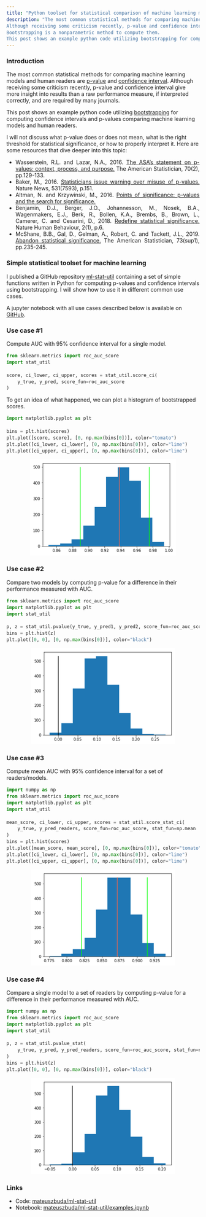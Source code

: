 ```yaml
---
title: "Python toolset for statistical comparison of machine learning models and human readers"
description: "The most common statistical methods for comparing machine learning models and human readers are p-value and confidence interval.
Although receiving some criticism recently, p-value and confidence interval give more insight into results than a raw performance measure, if interpreted correctly, and are required by many journals.
Bootstrapping is a nonparametric method to compute them.
This post shows an example python code utilizing bootstrapping for computing confidence intervals and p-values comparing machine learning models and human readers."
---
```


<style>
li {
	text-align: justify
}
</style>


### Introduction

The most common statistical methods for comparing machine learning models and human readers are <a href="https://en.wikipedia.org/wiki/P-value" target="_blank">p-value</a> and <a href="https://en.wikipedia.org/wiki/Confidence_interval" target="_blank">confidence interval</a>.
Although receiving some criticism recently, p-value and confidence interval give more insight into results than a raw performance measure, if interpreted correctly, and are required by many journals.

This post shows an example python code utilizing <a href="https://en.wikipedia.org/wiki/Bootstrapping" target="_blank">bootstrapping</a> for computing confidence intervals and p-values comparing machine learning models and human readers.

I will not discuss what p-value does or does not mean, what is the right threshold for statistical significance, or how to properly interpret it.
Here are some resources that dive deeper into this topic:
- Wasserstein, R.L. and Lazar, N.A., 2016. <a href="http://dx.doi.org/10.1080/00031305.2016.1154108" target="_blank">The ASA’s statement on p-values: context, process, and purpose.</a> The American Statistician, 70(2), pp.129-133.
- Baker, M., 2016. <a href="http://dx.doi.org/10.1038/nature.2016.19503" target="_blank">Statisticians issue warning over misuse of p-values.</a> Nature News, 531(7593), p.151.
- Altman, N. and Krzywinski, M., 2016. <a href="https://doi.org/10.1038/nmeth.4120" target="_blank">Points of significance: p-values and the search for significance.</a>
- Benjamin, D.J., Berger, J.O., Johannesson, M., Nosek, B.A., Wagenmakers, E.J., Berk, R., Bollen, K.A., Brembs, B., Brown, L., Camerer, C. and Cesarini, D., 2018. <a href="https://doi.org/10.1038/s41562-017-0189-z" target="_blank">Redefine statistical significance.</a> Nature Human Behaviour, 2(1), p.6.
- McShane, B.B., Gal, D., Gelman, A., Robert, C. and Tackett, J.L., 2019. <a href="https://doi.org/10.1080/00031305.2018.1527253" target="_blank">Abandon statistical significance.</a> The American Statistician, 73(sup1), pp.235-245.

### Simple statistical toolset for machine learning

I published a GitHub repository <a href="https://github.com/mateuszbuda/ml-stat-util" target="_blank">ml-stat-util</a> containing a set of simple functions written in Python for computing p-values and confidence intervals using bootstrapping.
I will show how to use it in different common use cases.

A jupyter notebook with all use cases described below is available on <a href="https://github.com/mateuszbuda/ml-stat-util/examples.ipynb" target="_blank">GitHub</a>.

### Use case #1

Compute AUC with 95% confidence interval for a single model.

```python
from sklearn.metrics import roc_auc_score
import stat_util

score, ci_lower, ci_upper, scores = stat_util.score_ci(
    y_true, y_pred, score_fun=roc_auc_score
)
```

To get an idea of what happened, we can plot a histogram of bootstrapped scores.

```python
import matplotlib.pyplot as plt

bins = plt.hist(scores)
plt.plot([score, score], [0, np.max(bins[0])], color="tomato")
plt.plot([ci_lower, ci_lower], [0, np.max(bins[0])], color="lime")
plt.plot([ci_upper, ci_upper], [0, np.max(bins[0])], color="lime")
```

<p style="text-align: center">
    <img src="/images/stat/example1.png" alt="Histogram CI" style="max-height: 250px; width: auto;" />
</p>

### Use case #2

Compare two models by computing p-value for a difference in their performance measured with AUC.

```python
from sklearn.metrics import roc_auc_score
import matplotlib.pyplot as plt
import stat_util

p, z = stat_util.pvalue(y_true, y_pred1, y_pred2, score_fun=roc_auc_score)
bins = plt.hist(z)
plt.plot([0, 0], [0, np.max(bins[0])], color="black")
```

<p style="text-align: center">
    <img src="/images/stat/example2.png" alt="Histogram p-value" style="max-height: 250px; width: auto;" />
</p>

### Use case #3

Compute mean AUC with 95% confidence interval for a set of readers/models.

```python
import numpy as np
from sklearn.metrics import roc_auc_score
import matplotlib.pyplot as plt
import stat_util

mean_score, ci_lower, ci_upper, scores = stat_util.score_stat_ci(
    y_true, y_pred_readers, score_fun=roc_auc_score, stat_fun=np.mean
)
bins = plt.hist(scores)
plt.plot([mean_score, mean_score], [0, np.max(bins[0])], color="tomato")
plt.plot([ci_lower, ci_lower], [0, np.max(bins[0])], color="lime")
plt.plot([ci_upper, ci_upper], [0, np.max(bins[0])], color="lime")
```

<p style="text-align: center">
    <img src="/images/stat/example3.png" alt="Histogram CI mean" style="max-height: 250px; width: auto;" />
</p>

### Use case #4

Compare a single model to a set of readers by computing p-value for a difference in their performance measured with AUC.

```python
import numpy as np
from sklearn.metrics import roc_auc_score
import matplotlib.pyplot as plt
import stat_util

p, z = stat_util.pvalue_stat(
    y_true, y_pred, y_pred_readers, score_fun=roc_auc_score, stat_fun=np.mean
)
bins = plt.hist(z)
plt.plot([0, 0], [0, np.max(bins[0])], color="black")
```

<p style="text-align: center">
    <img src="/images/stat/example4.png" alt="Histogram p-value" style="max-height: 250px; width: auto;" />
</p>

### Links

- Code: <a href="https://gist.github.com/mateuszbuda/ml-stat-util" target="_blank">mateuszbuda/ml-stat-util</a>
- Notebook: <a href="https://github.com/mateuszbuda/ml-stat-util/examples.ipynb" target="_blank">mateuszbuda/ml-stat-util/examples.ipynb</a>
